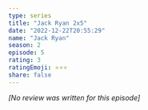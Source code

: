 ```yaml
---
type: series
title: "Jack Ryan 2x5"
date: "2022-12-22T20:55:29"
name: "Jack Ryan"
season: 2
episode: 5
rating: 3
ratingEmoji: ⭐️⭐️⭐️
share: false
---
```


*[No review was written for this episode]*
